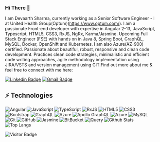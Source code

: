 ### Hi There 👋

I am Devaarth Sharma, currently working as a Senior Software Engineer - I at United Health Group(Optum)(https://www.optum.com/). I am a passionate Front-end developer with expertise in Angular 2-13, JavaScript, Typescript, HTML5, CSS3, RxJS, NgRx, Karma/Jasmine.  Upcoming Full Stack Engineer (FSE) with hands on in Java 8, Spring Boot, GraphQL, MySQL, Docker, OpenShift and Kubernetes. I am also Azure(AZ-900) certified. Passionate about beautiful, robust, responsive and clean code development. Practices clean code strategies, minimalistic and efficient code writing approaches, agile methodology implementation using JIRA/VSTS and version management using GIT.Find out more about me & feel free to connect with me here:

[![Linkedin Badge](https://img.shields.io/badge/-devaarth-blue?style=flat-square&logo=Linkedin&logoColor=white&link=https://www.linkedin.com/in/devaarth/)](https://www.linkedin.com/in/devaarth/)
[![Gmail Badge](https://img.shields.io/badge/-devaarth@gmail.com-c14438?style=flat-square&logo=Gmail&logoColor=white&link=mailto:devaarth@gmail.com)](mailto:devaarth@gmail.com)


## ⚡ Technologies

![Angular](https://img.shields.io/badge/Angular-%23DD0031.svg?style=flat-square&logo=angular)
![JavaScript](https://img.shields.io/badge/-JavaScript-black?style=flat-square&logo=javascript)
![TypeScript](https://img.shields.io/badge/-TypeScript-007ACC?style=flat-square&logo=typescript)
![RxJS](https://img.shields.io/badge/RxJs-%23B7178C.svg?style=flat-square&logo=reactivex)
![HTML5](https://img.shields.io/badge/-HTML5-E34F26?style=flat-square&logo=html5&logoColor=white)
![CSS3](https://img.shields.io/badge/-CSS3-1572B6?style=flat-square&logo=css3)
![Bootstrap](https://img.shields.io/badge/-Bootstrap-563D7C?style=flat-square&logo=bootstrap)
![GraphQL](https://img.shields.io/badge/-GraphQL-E10098?style=flat-square&logo=graphql)
![Azure](https://img.shields.io/badge/azure-%230072C6.svg?style=flat-square&logo=microsoftazure&logoColor=white)
![Apollo GraphQL](https://img.shields.io/badge/-Apollo%20GraphQL-311C87?style=flat-square&logo=apollo-graphql)
![Azure](https://img.shields.io/badge/azure-%230072C6.svg?style=flat-square&logo=microsoftazure)
![MySQL](https://img.shields.io/badge/-MySQL-black?style=flat-square&logo=mysql)
![Git](https://img.shields.io/badge/-Git-black?style=flat-square&logo=git)
![GitHub](https://img.shields.io/badge/-GitHub-181717?style=flat-square&logo=github)
![Jasmine](https://img.shields.io/badge/jasmine-%238A4182.svg?style=flat-square&logo=jasmine)
![BitBucket](https://img.shields.io/badge/-BitBucket-darkblue?style=flat-square&logo=bitbucket)
![jQuery](https://img.shields.io/badge/jquery-%230769AD.svg?style=flat-squarelogo=jquery)
![Github Stats](https://github-readme-stats.vercel.app/api?username=devaarth&count_private=true&show_icons=true&include_all_commits=true)
![Top Langs](https://github-readme-stats.vercel.app/api/top-langs/?username=devaarth&hide=TeX&layout=compact)

![Visitor Badge](https://visitor-badge.laobi.icu/badge?page_id=devaarth)
